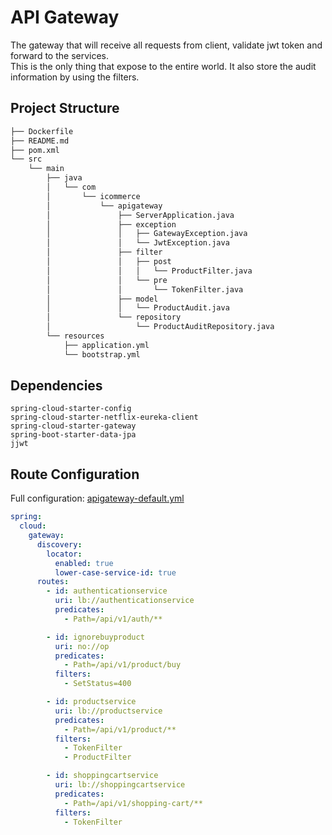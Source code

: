 # API Gateway
The gateway that will receive all requests from client, validate jwt token and forward to the services.<br>
This is the only thing that expose to the entire world.
It also store the audit information by using the filters.

## Project Structure
```bash
├── Dockerfile
├── README.md
├── pom.xml
└── src
    └── main
        ├── java
        │   └── com
        │       └── icommerce
        │           └── apigateway
        │               ├── ServerApplication.java
        │               ├── exception
        │               │   ├── GatewayException.java
        │               │   └── JwtException.java
        │               ├── filter
        │               │   ├── post
        │               │   │   └── ProductFilter.java
        │               │   └── pre
        │               │       └── TokenFilter.java
        │               ├── model
        │               │   └── ProductAudit.java
        │               └── repository
        │                   └── ProductAuditRepository.java
        └── resources
            ├── application.yml
            └── bootstrap.yml
```

## Dependencies
```
spring-cloud-starter-config
spring-cloud-starter-netflix-eureka-client
spring-cloud-starter-gateway
spring-boot-starter-data-jpa
jjwt
```

## Route Configuration
Full configuration: [apigateway-default.yml](https://github.com/hoangdieuctu/icommerce-config/blob/master/apigateway-default.yml)
```yaml
spring:
  cloud:
    gateway:
      discovery:
        locator:
          enabled: true
          lower-case-service-id: true
      routes:
        - id: authenticationservice
          uri: lb://authenticationservice
          predicates:
            - Path=/api/v1/auth/**

        - id: ignorebuyproduct
          uri: no://op
          predicates:
            - Path=/api/v1/product/buy
          filters:
            - SetStatus=400

        - id: productservice
          uri: lb://productservice
          predicates:
            - Path=/api/v1/product/**
          filters:
            - TokenFilter
            - ProductFilter

        - id: shoppingcartservice
          uri: lb://shoppingcartservice
          predicates:
            - Path=/api/v1/shopping-cart/**
          filters:
            - TokenFilter
```
